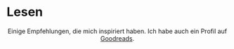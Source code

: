 # Lesen

<p style="text-align:center;">
		Einige Empfehlungen, die mich inspiriert haben. Ich habe auch ein Profil auf <a
			href="https://www.goodreads.com/user/show/55850303-matthias-andrasch"
			target="_blank">Goodreads</a
		>.
	</p>
